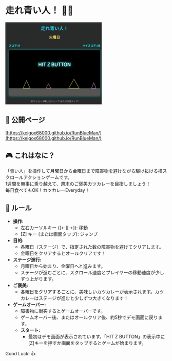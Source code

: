 # 走れ青い人！ 🏃💨

<img src="rbm.gif" alt="screenshot" width="300">

## 🚀 公開ページ

[https://keigox68000.github.io/RunBlueMan/](https://keigox68000.github.io/RunBlueMan/)

## 🎮 これはなに？

「青い人」を操作して月曜日から金曜日まで障害物を避けながら駆け抜ける横スクロールアクションゲームです。  
1週間を無事に乗り越えて、週末のご褒美カツカレーを目指しましょう！  
毎日食べてもOK！カツカレーEveryday！  

## 📜 ルール

  - **操作:**
      - 左右カーソルキー ([←][→]): 移動
      - [Z] キー (または画面タップ): ジャンプ
  - **目的:**
      - 各曜日（ステージ）で、指定された数の障害物を避けてクリアします。
      - 金曜日をクリアするとオールクリアです！
  - **ステージ進行:**
      - 月曜日から始まり、金曜日へと進みます。
      - ステージが進むごとに、スクロール速度とプレイヤーの移動速度が少しずつ上がります。
  - **ご褒美:**
      - 各曜日をクリアするごとに、美味しいカツカレーが表示されます。カツカレーはステージが進むと少しずつ大きくなります！
  - **ゲームオーバー:**
      - 障害物に衝突するとゲームオーバーです。
      - ゲームオーバー後、またはオールクリア後、約5秒でデモ画面に戻ります。
    - **スタート:**
      - 最初はデモ画面が表示されています。「HIT Z BUTTON」の表示中に[Z]キーを押すか画面をタップするとゲームが始まります。

Good Luck\! 👍